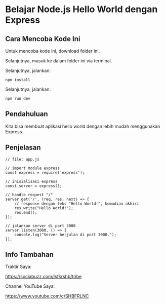 # Belajar Node.js Hello World dengan Express
## Cara Mencoba Kode Ini

Untuk mencoba kode ini, download folder ini.

Selanjutnya, masuk ke dalam folder ini via terminal.

Selanjutnya, jalankan:

```
npm install
```

Selanjutnya, jalankan:

```
npm run dev
```

## Pendahuluan

Kita bisa membuat aplikasi hello world dengan lebih mudah menggunakan Express.

## Penjelasan

```
// file: app.js

// import module express
const express = require('express');

// inisialisasi express
const server = express();

// handle request "/"
server.get('/', (req, res, next) => {
	// response dengan teks "Hello World!", kemudian akhiri
    res.write("Hello World!");
    res.end();
});

// jalankan server di port 3000
server.listen(3000, () => {
    console.log("Server berjalan di port 3000.");
});
```

## Info Tambahan

Traktir Saya:

https://sociabuzz.com/lsfkrshb/tribe

Channel YouTube Saya:

https://www.youtube.com/c/SHBFRLNC
